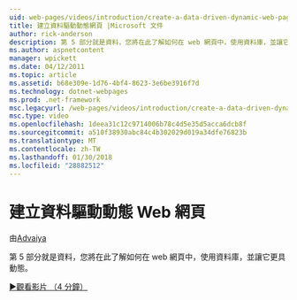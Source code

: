```yaml
---
uid: web-pages/videos/introduction/create-a-data-driven-dynamic-web-page
title: 建立資料驅動動態網頁 |Microsoft 文件
author: rick-anderson
description: 第 5 部分就是資料，您將在此了解如何在 web 網頁中，使用資料庫，並讓它更具動態。
ms.author: aspnetcontent
manager: wpickett
ms.date: 04/12/2011
ms.topic: article
ms.assetid: b68e309e-1d76-4bf4-8623-3e6be3916f7d
ms.technology: dotnet-webpages
ms.prod: .net-framework
msc.legacyurl: /web-pages/videos/introduction/create-a-data-driven-dynamic-web-page
msc.type: video
ms.openlocfilehash: 1deea31c12c9714006b78c4d5e35d5acca6dcb8f
ms.sourcegitcommit: a510f38930abc84c4b302029d019a34dfe76823b
ms.translationtype: MT
ms.contentlocale: zh-TW
ms.lasthandoff: 01/30/2018
ms.locfileid: "28882512"
---
```

<a name="create-a-data-driven-dynamic-web-page"></a>建立資料驅動動態 Web 網頁
====================
由[Advaiya](https://twitter.com/Advaiyasolns)

第 5 部分就是資料，您將在此了解如何在 web 網頁中，使用資料庫，並讓它更具動態。

[&#9654;觀看影片 （4 分鐘）](https://channel9.msdn.com/Blogs/ASP-NET-Site-Videos/create-a-data-driven-dynamic-web-page)

